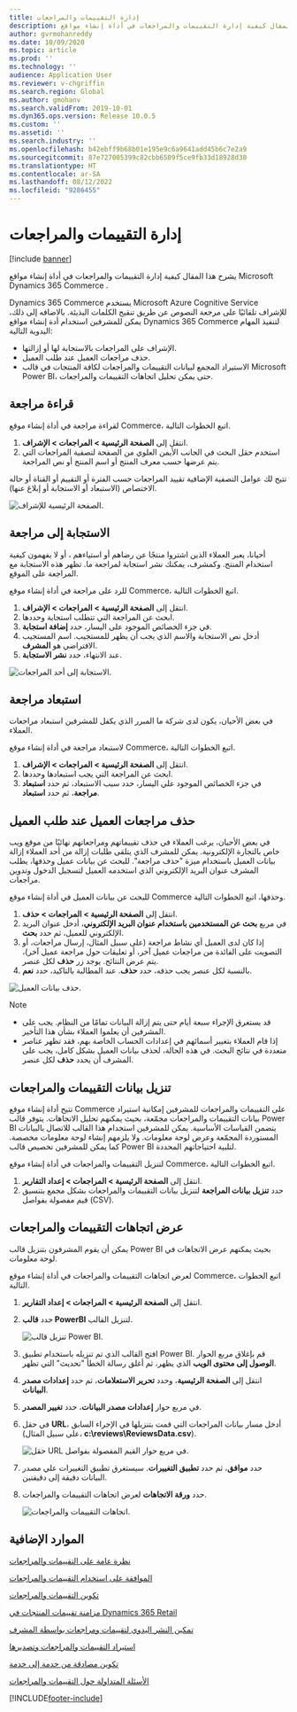 ```yaml
---
title: إدارة التقييمات والمراجعات
description: يشرح هذا المقال كيفية إدارة التقييمات والمراجعات في أداة إنشاء مواقع Microsoft Dynamics 365 Commerce .
author: gvrmohanreddy
ms.date: 10/09/2020
ms.topic: article
ms.prod: ''
ms.technology: ''
audience: Application User
ms.reviewer: v-chgriffin
ms.search.region: Global
ms.author: gmohanv
ms.search.validFrom: 2019-10-01
ms.dyn365.ops.version: Release 10.0.5
ms.custom: ''
ms.assetid: ''
ms.search.industry: ''
ms.openlocfilehash: b42ebff9b68b01e195e9c6a9641add45b6c7e2a9
ms.sourcegitcommit: 87e727005399c82cbb6509f5ce9fb33d18928d30
ms.translationtype: HT
ms.contentlocale: ar-SA
ms.lasthandoff: 08/12/2022
ms.locfileid: "9286455"
---
```

# <a name="manage-ratings-and-reviews"></a>إدارة التقييمات والمراجعات

[!include [banner](includes/banner.md)]

يشرح هذا المقال كيفية إدارة التقييمات والمراجعات في أداة إنشاء مواقع Microsoft Dynamics 365 Commerce .

Dynamics 365 Commerce يستخدم Microsoft Azure Cognitive Service للإشراف تلقائيًا على مرجعة النصوص عن طريق تنقيح الكلمات البذيئة. بالاضافه إلى ذلك، يمكن للمشرفين استخدام أدة إنشاء مواقع Dynamics 365 Commerce لتنفيذ المهام اليدوية التالية:

- الإشراف على المراجعات بالاستجابة لها أو إزالتها.
- حذف مراجعات العميل عند طلب العميل.
- الاستيراد المجمع لبيانات التقييمات والمراجعات لكافة المنتجات في قالب Microsoft Power BI، حتى يمكن تحليل اتجاهات التقييمات والمراجعات.

## <a name="read-a-review"></a>قراءة مراجعة 

لقراءة مراجعة في أداة إنشاء موقع Commerce، اتبع الخطوات التالية.

1. انتقل إلى **الصفحة الرئيسية‬ \> المراجعات \> الإشراف**.
1. استخدم حقل البحث في الجانب الأيمن العلوي من الصفحة لتصفية المراجعات التي يتم عرضها حسب معرف المنتج أو اسم المنتج أو نص المراجعة.

تتيح لك عوامل التصفية الإضافية تقييد المراجعات حسب الفترة أو التقييم أو القناة أو حاله الاختصاص (الاستبعاد أو الاستجابة أو إبلاغ عنها).

![الصفحة الرئيسية للإشراف.](media/rnr-moderation-home.png) 

## <a name="respond-to-a-review"></a>الاستجابة إلى مراجعة 

أحيانا، يعبر العملاء الذين اشتروا منتجًا عن رضاهم أو استياءهم ، أو لا يفهمون كيفية استخدام المنتج. وكمشرف، يمكنك نشر استجابة لمراجعة ما. تظهر هذه الاستجابة مع المراجعة على الموقع. 

للرد على مراجعة في أداة إنشاء موقع Commerce، اتبع الخطوات التالية.

1. انتقل إلى **الصفحة الرئيسية‬ \> المراجعات \> الإشراف**.
1. ابحث عن المراجعة التي تتطلب استجابة وحددها.
1. في جزء الخصائص الموجود على اليسار، حدد **إضافة استجابة**.
1. أدخل نص الاستجابة والاسم الذي يجب أن يظهر للمستجيب. اسم المستجيب الافتراضي هو **المشرف**.
1. عند الانتهاء، حدد **نشر الاستجابة**.

![الاستجابة إلى أحد المراجعات.](media/rnr-moderation-response.png) 

## <a name="take-down-a-review"></a>استبعاد مراجعة 

في بعض الأحيان، يكون لدى شركة ما المبرر الذي يكفل للمشرفين استبعاد مراجعات العملاء. 

لاستبعاد مراجعة في أداة إنشاء موقع Commerce، اتبع الخطوات التالية.

1. انتقل إلى **الصفحة الرئيسية‬ \> المراجعات \> الإشراف**.
1. ابحث عن المراجعة التي يجب استبعادها وحددها.
1. في جزء الخصائص الموجود علي اليسار، حدد سبب الاستبعاد، ثم حدد **استبعاد مراجعة**، ثم حدد **استبعاد**.
    
## <a name="delete-a-customers-reviews-at-the-customers-request"></a>حذف مراجعات العميل عند طلب العميل 

في بعض الأحيان، يرغب العملاء في حذف تقييماتهم ومراجعاتهم نهائيًا من موقع ويب خاص بالتجارة الإلكترونية. يمكن للمشرف الذي يتلقى طلبات إزالة من أحد العملاء إزالة بيانات العميل باستخدام ميزة "حذف مراجعة". للبحث عن بيانات عميل وحذفها، يطلب المشرف عنوان البريد الإلكتروني الذي استخدمه العميل لتسجيل الدخول وتدوين مراجعات. 

للبحث عن بيانات العميل في أداة إنشاء موقع Commerce وحذفها، اتبع الخطوات التالية.

1. انتقل إلى **الصفحة الرئيسية‬ \> المراجعات \> حذف**.
1. في مربع **بحث عن المستخدمين باستخدام عنوان البريد الإلكتروني**، أدخل عنوان البريد الإلكتروني للعميل، ثم حدد **بحث**.
1. إذا كان لدى العميل أي نشاط مراجعة (على سبيل المثال، إرسال مراجعات، أو التصويت على الفائدة من مراجعات عميل آخر، أو تعليقات حول مراجعة عميل آخر)، يتم عرض النتائج. يوجد زر **حذف** لكل عنصر.
1. بالنسبة لكل عنصر يجب حذفه، حدد **حذف**. عند المطالبة بالتاكيد، حدد **نعم**. 
    
![حذف بيانات العميل.](media/rnr-moderation-delete-reviews.png) 

> [!NOTE]
> - قد يستغرق الإجراء سبعة أيام حتى يتم إزالة البيانات تمامًا من النظام. يجب على المشرفين أن يعلموا العملاء بشأن هذا التأخير.
> - إذا قام العملاء بتغيير أسمائهم في إعدادات الحساب الخاصة بهم، فقد تظهر عناصر متعددة في نتائج البحث. في هذه الحالة، لحذف بيانات العميل بشكل كامل، يجب على المشرف أن يحدد **حذف** لكل عنصر. 

## <a name="download-ratings-and-reviews-data"></a>تنزيل بيانات التقييمات والمراجعات

تتيح أداة إنشاء موقع Commerce على التقييمات والمراجعات للمشرفين إمكانية استيراد بيانات التقييمات والمراجعات مجمّعة، بحيث يمكنهم تحليل الاتجاهات. يتوفر قالب Power BI يتضمن القياسات الأساسية. يمكن للمشرفين استخدام هذا القالب للاتصال بالبيانات المستوردة المجمّعة وعرض لوحة معلومات. ولا يلزمهم إنشاء لوحة معلومات مخصصة. كما يمكن للمشرفين تخصيص قالب Power BI لتلبية احتياجاتهم المحددة. 

لتنزيل التقييمات والمراجعات في أداة إنشاء موقع Commerce، اتبع الخطوات التالية.

1. انتقل إلى **الصفحة الرئيسية‬ \> المراجعات \> ‏‫إعداد التقارير‬‬**.
1. حدد **تنزيل بيانات المراجعة** لتنزيل بيانات التقييمات والمراجعات بشكل مجمع بتنسيق قيم مفصولة بفواصل (CSV).

## <a name="view-ratings-and-reviews-trends"></a>عرض اتجاهات التقييمات والمراجعات

يمكن أن يقوم المشرفون بتنزيل قالب Power BI بحيث يمكنهم عرض الاتجاهات في لوحة معلومات.

لعرض اتجاهات التقييمات والمراجعات في أداة إنشاء موقع Commerce، اتبع الخطوات التالية.

1. انتقل إلى **الصفحة الرئيسية‬ \> المراجعات \> ‏‫إعداد التقارير‬‬**.
1. حدد **قالب PowerBI** لتنزيل القالب.

    ![تنزيل قالب Power BI.](media/rnr-moderation-reports.png) 

1. افتح القالب الذي تم تنزيله باستخدام تطبيق Power BI. قم بإغلاق مربع الحوار **الوصول إلى محتوى الويب** الذي يظهر، ثم أغلق رسالة الخطأ "تحديث" التي تظهر.
1. انتقل إلى **الصفحة الرئيسية**، وحدد **تحرير الاستعلامات**، ثم حدد **إعدادات مصدر البيانات**.
1. في مربع حوار **إعدادات مصدر البيانات**، حدد **تغيير المصدر**.
1. في حقل **URL**، أدخل مسار بيانات المراجعات التي قمت بتنزيلها في الإجراء السابق (على سبيل المثال، **c:\\reviews\\ReviewsData.csv**).

    ![حقل URL في مربع حوار القيم المفصولة بفواصل.](media/rnr-powerbi-datasource-settings.png) 

1. حدد **موافق**، ثم حدد **‏‫تطبيق التغييرات‬**. سيستغرق تطبيق التغييرات علي مصدر البيانات دقيقة إلى دقيقتين.
1. حدد **ورقة الاتجاهات** لعرض اتجاهات التقييمات والمراجعات.

    ![اتجاهات التقييمات والمراجعات.](media/rnr-powerbi-dashboard-template.png) 
    
## <a name="additional-resources"></a>الموارد الإضافية

[نظرة عامة على التقييمات والمراجعات](ratings-reviews-overview.md)

[الموافقة على استخدام التقييمات والمراجعات](opt-in-ratings-reviews.md)

[تكوين التقييمات والمراجعات](configure-ratings-reviews.md)

[مزامنة تقييمات المنتجات في Dynamics 365 Retail](sync-product-ratings.md)

[تمكين النشر اليدوي لتقييمات ومراجعات بواسطة المشرف](manual-publish-rating-reviews.md)

[استيراد التقييمات والمراجعات وتصديرها](import-export-reviews.md)

[تكوين مصادقة من خدمة إلى خدمة](service-to-service-auth.md)

[الأسئلة المتداولة حول التقييمات والمراجعات](ratings-reviews-faq.md)


[!INCLUDE[footer-include](../includes/footer-banner.md)]
